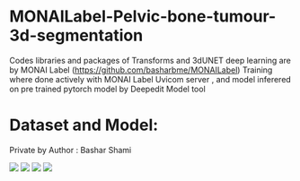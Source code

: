 # MONAILabel-Pelvic-bone-tumour-3d-segmentation

Codes libraries and packages of Transforms and 3dUNET deep learning are by MONAI Label (https://github.com/basharbme/MONAILabel)
Training where done actively with MONAI Label Uvicom server , and model inferered on pre trained pytorch model by Deepedit Model tool


# Dataset and Model:

Private by Author : Bashar Shami 





![](https://github.com/basharbme/MONAILabel-Pelvic-bone-tumour-3d-segmentation/blob/main/tumour.PNG)
![](https://github.com/basharbme/MONAILabel-Pelvic-bone-tumour-3d-segmentation/blob/main/tum2.PNG)
![](https://github.com/basharbme/MONAILabel-Pelvic-bone-tumour-3d-segmentation/blob/main/t4.PNG)
![](https://github.com/basharbme/MONAI-Label-Pelvic-bone-tumour-3d-segmentation/blob/main/important.PNG)
